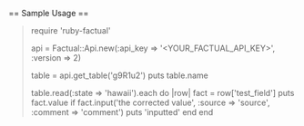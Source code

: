 == Sample Usage ==
> require 'ruby-factual'
> 
> api = Factual::Api.new(:api_key => '<YOUR_FACTUAL_API_KEY>', :version => 2)
> 
> table = api.get_table('g9R1u2')
> puts table.name
> 
> table.read(:state => 'hawaii').each do |row|
>   fact = row['test_field']
>   puts fact.value
>   if fact.input('the corrected value', :source => 'source', :comment => 'comment')
>     puts 'inputted'
>   end
> end
